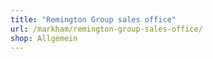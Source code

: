 ```yaml
---
title: "Remington Group sales office"
url: /markham/remington-group-sales-office/
shop: Allgemein
---
```

